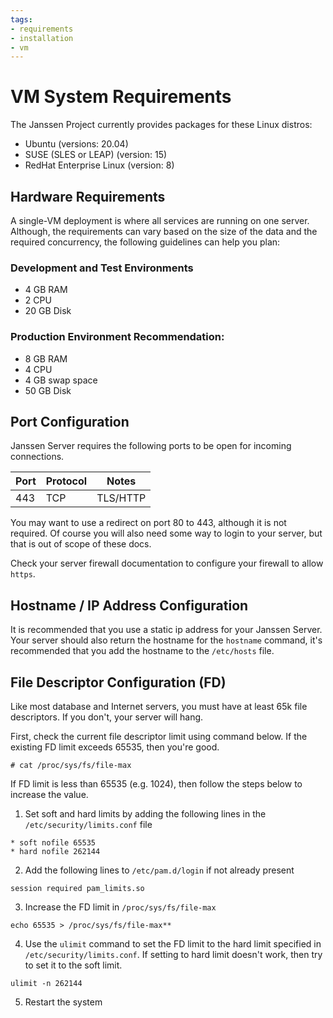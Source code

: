 ```yaml
---
tags:
- requirements
- installation
- vm
---
```


# VM System Requirements

The Janssen Project currently provides packages for these Linux distros:

- Ubuntu (versions: 20.04)
- SUSE (SLES or LEAP) (version: 15)
- RedHat Enterprise Linux (version: 8)

## Hardware Requirements

A single-VM deployment is where all services are running on one server. Although,
the requirements can vary based on the size of the data and the required
concurrency, the following guidelines can help you plan:

### Development and Test Environments
- 4 GB RAM
- 2 CPU
- 20 GB Disk

### Production Environment Recommendation:
- 8 GB RAM
- 4 CPU
- 4 GB swap space
- 50 GB Disk

## Port Configuration

Janssen Server requires the following ports to be open for incoming connections.

| Port | Protocol | Notes           |
|------|----------|-----------------|
| 443  | TCP      | TLS/HTTP        |

You may want to use a redirect on port 80 to 443, although it is not required.
Of course you will also need some way to login to your server, but that is
out of scope of these docs.

Check your server firewall documentation to configure your firewall to
allow `https`.

## Hostname / IP Address Configuration

It is recommended that you use a static ip address for your Janssen Server.
Your server should also return the hostname for the `hostname` command,
it's recommended that you add the hostname to the `/etc/hosts` file.

## File Descriptor Configuration (FD)

Like most database and Internet servers, you must have at least 65k file
descriptors. If you don't, your server will hang.

First, check the current file descriptor limit using command below. If the
existing FD limit exceeds 65535, then you're good.

```text
# cat /proc/sys/fs/file-max
```

If FD limit is less than 65535 (e.g. 1024), then follow the steps below to
increase the value.

1) Set soft and hard limits by adding the following lines in the
`/etc/security/limits.conf` file

```text
* soft nofile 65535
* hard nofile 262144
```

2) Add the following lines to `/etc/pam.d/login` if not already present

```text
session required pam_limits.so
```

3) Increase the FD limit in `/proc/sys/fs/file-max`

```text
echo 65535 > /proc/sys/fs/file-max**
```

4) Use the `ulimit` command to set the FD limit to the hard limit specified
in `/etc/security/limits.conf`. If setting to hard limit doesn't work, then
try to set it to the soft limit.

```text
ulimit -n 262144
```

5) Restart the system
